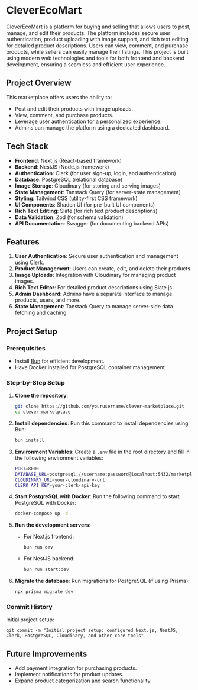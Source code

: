 # CleverEcoMart

CleverEcoMart is a platform for buying and selling that allows users to post, manage, and edit their products. The platform includes secure user authentication, product uploading with image support, and rich text editing for detailed product descriptions. Users can view, comment, and purchase products, while sellers can easily manage their listings. This project is built using modern web technologies and tools for both frontend and backend development, ensuring a seamless and efficient user experience.

## Project Overview

This marketplace offers users the ability to:

- Post and edit their products with image uploads.
- View, comment, and purchase products.
- Leverage user authentication for a personalized experience.
- Admins can manage the platform using a dedicated dashboard.

## Tech Stack

- **Frontend**: Next.js (React-based framework)
- **Backend**: NestJS (Node.js framework)
- **Authentication**: Clerk (for user sign-up, login, and authentication)
- **Database**: PostgreSQL (relational database)
- **Image Storage**: Cloudinary (for storing and serving images)
- **State Management**: Tanstack Query (for server-state management)
- **Styling**: Tailwind CSS (utility-first CSS framework)
- **UI Components**: Shadcn UI (for pre-built UI components)
- **Rich Text Editing**: Slate (for rich text product descriptions)
- **Data Validation**: Zod (for schema validation)
- **API Documentation**: Swagger (for documenting backend APIs)

## Features

1. **User Authentication**: Secure user authentication and management using Clerk.
2. **Product Management**: Users can create, edit, and delete their products.
3. **Image Uploads**: Integration with Cloudinary for managing product images.
4. **Rich Text Editor**: For detailed product descriptions using Slate.js.
5. **Admin Dashboard**: Admins have a separate interface to manage products, users, and more.
6. **State Management**: Tanstack Query to manage server-side data fetching and caching.

## Project Setup

### Prerequisites

- Install [Bun](https://bun.sh/) for efficient development.
- Have Docker installed for PostgreSQL container management.

### Step-by-Step Setup

1. **Clone the repository**:

   ```bash
   git clone https://github.com/yourusername/clever-marketplace.git
   cd clever-marketplace
   ```

2. **Install dependencies**:
   Run this command to install dependencies using Bun:

   ```bash
   bun install
   ```

3. **Environment Variables**:
   Create a `.env` file in the root directory and fill in the following environment variables:

   ```bash
   PORT=8000
   DATABASE_URL=postgresql://username:password@localhost:5432/marketplacedb
   CLOUDINARY_URL=your-cloudinary-url
   CLERK_API_KEY=your-clerk-api-key
   ```

4. **Start PostgreSQL with Docker**:
   Run the following command to start PostgreSQL with Docker:

   ```bash
   docker-compose up -d
   ```

5. **Run the development servers**:

   - For Next.js frontend:
     ```bash
     bun run dev
     ```
   - For NestJS backend:
     ```bash
     bun run start:dev
     ```

6. **Migrate the database**:
   Run migrations for PostgreSQL (if using Prisma):
   ```bash
   npx prisma migrate dev
   ```

### Commit History

Initial project setup:

```
git commit -m "Initial project setup: configured Next.js, NestJS, Clerk, PostgreSQL, Cloudinary, and other core tools"
```

## Future Improvements

- Add payment integration for purchasing products.
- Implement notifications for product updates.
- Expand product categorization and search functionality.
